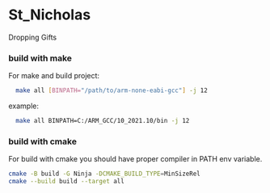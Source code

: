 # St_Nicholas
Dropping Gifts


### build with make

For make and build project:

```sh
  make all [BINPATH="/path/to/arm-none-eabi-gcc"] -j 12
```
  
example:

```sh
  make all BINPATH=C:/ARM_GCC/10_2021.10/bin -j 12
```


### build with cmake

For build with cmake you should have proper compiler in PATH env variable.

```sh
cmake -B build -G Ninja -DCMAKE_BUILD_TYPE=MinSizeRel
cmake --build build --target all
```


